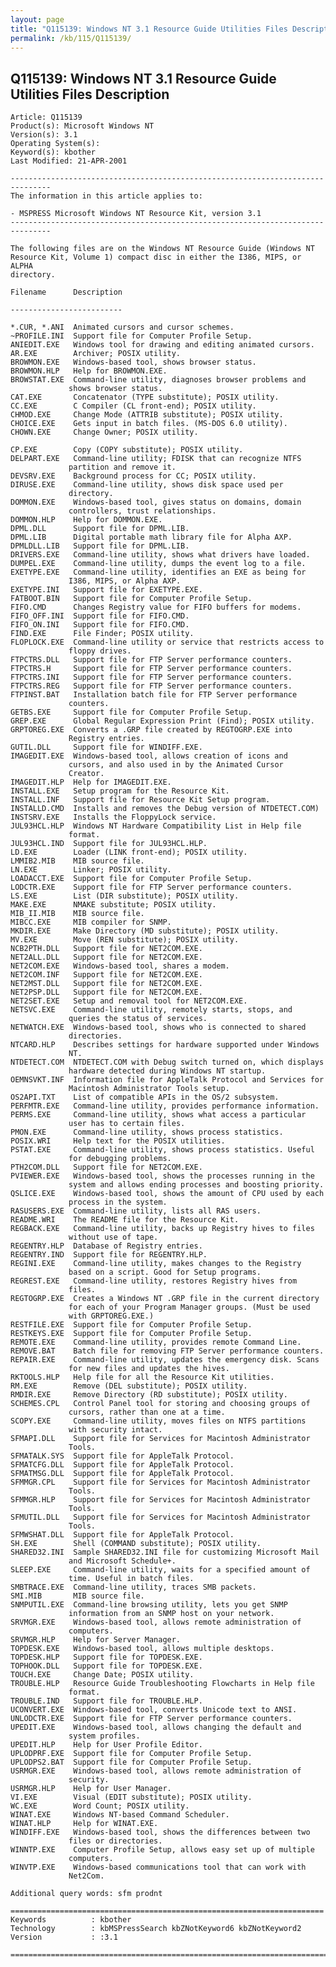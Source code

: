```yaml
---
layout: page
title: "Q115139: Windows NT 3.1 Resource Guide Utilities Files Description"
permalink: /kb/115/Q115139/
---
```


## Q115139: Windows NT 3.1 Resource Guide Utilities Files Description

	Article: Q115139
	Product(s): Microsoft Windows NT
	Version(s): 3.1
	Operating System(s): 
	Keyword(s): kbother
	Last Modified: 21-APR-2001
	
	-------------------------------------------------------------------------------
	The information in this article applies to:
	
	- MSPRESS Microsoft Windows NT Resource Kit, version 3.1 
	-------------------------------------------------------------------------------
	
	The following files are on the Windows NT Resource Guide (Windows NT
	Resource Kit, Volume 1) compact disc in either the I386, MIPS, or ALPHA
	directory.
	
	Filename      Description
	
	-------------------------
	
	*.CUR, *.ANI  Animated cursors and cursor schemes.
	~PROFILE.INI  Support file for Computer Profile Setup.
	ANIEDIT.EXE   Windows tool for drawing and editing animated cursors.
	AR.EXE        Archiver; POSIX utility.
	BROWMON.EXE   Windows-based tool, shows browser status.
	BROWMON.HLP   Help for BROWMON.EXE.
	BROWSTAT.EXE  Command-line utility, diagnoses browser problems and
	             shows browser status.
	CAT.EXE       Concatenator (TYPE substitute); POSIX utility.
	CC.EXE        C Compiler (CL front-end); POSIX utility.
	CHMOD.EXE     Change Mode (ATTRIB substitute); POSIX utility.
	CHOICE.EXE    Gets input in batch files. (MS-DOS 6.0 utility).
	CHOWN.EXE     Change Owner; POSIX utility.
	
	CP.EXE        Copy (COPY substitute); POSIX utility.
	DELPART.EXE   Command-line utility; FDISK that can recognize NTFS
	             partition and remove it.
	DEVSRV.EXE    Background process for CC; POSIX utility.
	DIRUSE.EXE    Command-line utility, shows disk space used per
	             directory.
	DOMMON.EXE    Windows-based tool, gives status on domains, domain
	             controllers, trust relationships.
	DOMMON.HLP    Help for DOMMON.EXE.
	DPML.DLL      Support file for DPML.LIB.
	DPML.LIB      Digital portable math library file for Alpha AXP.
	DPMLDLL.LIB   Support file for DPML.LIB.
	DRIVERS.EXE   Command-line utility, shows what drivers have loaded.
	DUMPEL.EXE    Command-line utility, dumps the event log to a file.
	EXETYPE.EXE   Command-line utility, identifies an EXE as being for
	             I386, MIPS, or Alpha AXP.
	EXETYPE.INI   Support file for EXETYPE.EXE.
	FATBOOT.BIN   Support file for Computer Profile Setup.
	FIFO.CMD      Changes Registry value for FIFO buffers for modems.
	FIFO_OFF.INI  Support file for FIFO.CMD.
	FIFO_ON.INI   Support file for FIFO.CMD.
	FIND.EXE      File Finder; POSIX utility.
	FLOPLOCK.EXE  Command-line utility or service that restricts access to
	             floppy drives.
	FTPCTRS.DLL   Support file for FTP Server performance counters.
	FTPCTRS.H     Support file for FTP Server performance counters.
	FTPCTRS.INI   Support file for FTP Server performance counters.
	FTPCTRS.REG   Support file for FTP Server performance counters.
	FTPINST.BAT   Installation batch file for FTP Server performance
	             counters.
	GETBS.EXE     Support file for Computer Profile Setup.
	GREP.EXE      Global Regular Expression Print (Find); POSIX utility.
	GRPTOREG.EXE  Converts a .GRP file created by REGTOGRP.EXE into
	             Registry entries.
	GUTIL.DLL     Support file for WINDIFF.EXE.
	IMAGEDIT.EXE  Windows-based tool, allows creation of icons and
	             cursors, and also used in by the Animated Cursor
	             Creator.
	IMAGEDIT.HLP  Help for IMAGEDIT.EXE.
	INSTALL.EXE   Setup program for the Resource Kit.
	INSTALL.INF   Support file for Resource Kit Setup program.
	INSTALLD.CMD  Installs and removes the Debug version of NTDETECT.COM)
	INSTSRV.EXE   Installs the FloppyLock service.
	JUL93HCL.HLP  Windows NT Hardware Compatibility List in Help file
	             format.
	JUL93HCL.IND  Support file for JUL93HCL.HLP.
	LD.EXE        Loader (LINK front-end); POSIX utility.
	LMMIB2.MIB    MIB source file.
	LN.EXE        Linker; POSIX utility.
	LOADACCT.EXE  Support file for Computer Profile Setup.
	LODCTR.EXE    Support file for FTP Server performance counters.
	LS.EXE        List (DIR substitute); POSIX utility.
	MAKE.EXE      NMAKE substitute; POSIX utility.
	MIB_II.MIB    MIB source file.
	MIBCC.EXE     MIB compiler for SNMP.
	MKDIR.EXE     Make Directory (MD substitute); POSIX utility.
	MV.EXE        Move (REN substitute); POSIX utility.
	NCB2PTH.DLL   Support file for NET2COM.EXE.
	NET2ALL.DLL   Support file for NET2COM.EXE.
	NET2COM.EXE   Windows-based tool, shares a modem.
	NET2COM.INF   Support file for NET2COM.EXE.
	NET2MST.DLL   Support file for NET2COM.EXE.
	NET2PSP.DLL   Support file for NET2COM.EXE.
	NET2SET.EXE   Setup and removal tool for NET2COM.EXE.
	NETSVC.EXE    Command-line utility, remotely starts, stops, and
	             queries the status of services.
	NETWATCH.EXE  Windows-based tool, shows who is connected to shared
	             directories.
	NTCARD.HLP    Describes settings for hardware supported under Windows
	             NT.
	NTDETECT.COM  NTDETECT.COM with Debug switch turned on, which displays
	             hardware detected during Windows NT startup.
	OEMNSVKT.INF  Information file for AppleTalk Protocol and Services for
	             Macintosh Administrator Tools setup.
	OS2API.TXT    List of compatible APIs in the OS/2 subsystem.
	PERFMTR.EXE   Command-line utility, provides performance information.
	PERMS.EXE     Command-line utility, shows what access a particular
	             user has to certain files.
	PMON.EXE      Command-line utility, shows process statistics.
	POSIX.WRI     Help text for the POSIX utilities.
	PSTAT.EXE     Command-line utility, shows process statistics. Useful
	             for debugging problems.
	PTH2COM.DLL   Support file for NET2COM.EXE.
	PVIEWER.EXE   Windows-based tool, shows the processes running in the
	             system and allows ending processes and boosting priority.
	QSLICE.EXE    Windows-based tool, shows the amount of CPU used by each
	             process in the system.
	RASUSERS.EXE  Command-line utility, lists all RAS users.
	README.WRI    The README file for the Resource Kit.
	REGBACK.EXE   Command-line utility, backs up Registry hives to files
	             without use of tape.
	REGENTRY.HLP  Database of Registry entries.
	REGENTRY.IND  Support file for REGENTRY.HLP.
	REGINI.EXE    Command-line utility, makes changes to the Registry
	             based on a script. Good for Setup programs.
	REGREST.EXE   Command-line utility, restores Registry hives from
	             files.
	REGTOGRP.EXE  Creates a Windows NT .GRP file in the current directory
	             for each of your Program Manager groups. (Must be used
	             with GRPTOREG.EXE.)
	RESTFILE.EXE  Support file for Computer Profile Setup.
	RESTKEYS.EXE  Support file for Computer Profile Setup.
	REMOTE.EXE    Command-line utility, provides remote Command Line.
	REMOVE.BAT    Batch file for removing FTP Server performance counters.
	REPAIR.EXE    Command-line utility, updates the emergency disk. Scans
	             for new files and updates the hives.
	RKTOOLS.HLP   Help file for all the Resource Kit utilities.
	RM.EXE        Remove (DEL substitute); POSIX utility.
	RMDIR.EXE     Remove Directory (RD substitute); POSIX utility.
	SCHEMES.CPL   Control Panel tool for storing and choosing groups of
	             cursors, rather than one at a time.
	SCOPY.EXE     Command-line utility, moves files on NTFS partitions
	             with security intact.
	SFMAPI.DLL    Support file for Services for Macintosh Administrator
	             Tools.
	SFMATALK.SYS  Support file for AppleTalk Protocol.
	SFMATCFG.DLL  Support file for AppleTalk Protocol.
	SFMATMSG.DLL  Support file for AppleTalk Protocol.
	SFMMGR.CPL    Support file for Services for Macintosh Administrator
	             Tools.
	SFMMGR.HLP    Support file for Services for Macintosh Administrator
	             Tools.
	SFMUTIL.DLL   Support file for Services for Macintosh Administrator
	             Tools.
	SFMWSHAT.DLL  Support file for AppleTalk Protocol.
	SH.EXE        Shell (COMMAND substitute); POSIX utility.
	SHARED32.INI  Sample SHARED32.INI file for customizing Microsoft Mail
	             and Microsoft Schedule+.
	SLEEP.EXE     Command-line utility, waits for a specified amount of
	             time. Useful in batch files.
	SMBTRACE.EXE  Command-line utility, traces SMB packets.
	SMI.MIB       MIB source file.
	SNMPUTIL.EXE  Command-line browsing utility, lets you get SNMP
	             information from an SNMP host on your network.
	SRVMGR.EXE    Windows-based tool, allows remote administration of
	             computers.
	SRVMGR.HLP    Help for Server Manager.
	TOPDESK.EXE   Windows-based tool, allows multiple desktops.
	TOPDESK.HLP   Support file for TOPDESK.EXE.
	TOPHOOK.DLL   Support file for TOPDESK.EXE.
	TOUCH.EXE     Change Date; POSIX utility.
	TROUBLE.HLP   Resource Guide Troubleshooting Flowcharts in Help file
	             format.
	TROUBLE.IND   Support file for TROUBLE.HLP.
	UCONVERT.EXE  Windows-based tool, converts Unicode text to ANSI.
	UNLODCTR.EXE  Support file for FTP Server performance counters.
	UPEDIT.EXE    Windows-based tool, allows changing the default and
	             system profiles.
	UPEDIT.HLP    Help for User Profile Editor.
	UPLODPRF.EXE  Support file for Computer Profile Setup.
	UPLODPS2.BAT  Support file for Computer Profile Setup.
	USRMGR.EXE    Windows-based tool, allows remote administration of
	             security.
	USRMGR.HLP    Help for User Manager.
	VI.EXE        Visual (EDIT substitute); POSIX utility.
	WC.EXE        Word Count; POSIX utility.
	WINAT.EXE     Windows NT-based Command Scheduler.
	WINAT.HLP     Help for WINAT.EXE.
	WINDIFF.EXE   Windows-based tool, shows the differences between two
	             files or directories.
	WINNTP.EXE    Computer Profile Setup, allows easy set up of multiple
	             computers.
	WINVTP.EXE    Windows-based communications tool that can work with
	             Net2Com.
	
	Additional query words: sfm prodnt
	
	======================================================================
	Keywords          : kbother 
	Technology        : kbMSPressSearch kbZNotKeyword6 kbZNotKeyword2
	Version           : :3.1
	
	=============================================================================
	
